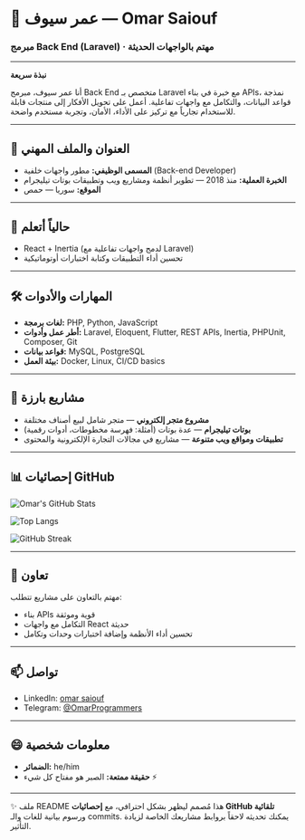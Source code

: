 # 👋 عمر سيوف — Omar Saiouf

### مبرمج Back End (Laravel) · مهتم بالواجهات الحديثة

---

**نبذة سريعة**

أنا عمر سيوف، مبرمج Back End متخصص بـ Laravel مع خبرة في بناء APIs، نمذجة قواعد البيانات، والتكامل مع واجهات تفاعلية. أعمل على تحويل الأفكار إلى منتجات قابلة للاستخدام تجارياً مع تركيز على الأداء، الأمان، وتجربة مستخدم واضحة.

---

## 👀 العنوان والملف المهني

* **المسمى الوظيفي:** مطور واجهات خلفية (Back-end Developer)
* **الخبرة العملية:** منذ 2018 — تطوير أنظمة ومشاريع ويب وتطبيقات بوتات تيليجرام
* **الموقع:** سوريا — حمص

---

## 🌱 حالياً أتعلم

* React + Inertia (لدمج واجهات تفاعلية مع Laravel)
* تحسين أداء التطبيقات وكتابة اختبارات أوتوماتيكية

---

## 🛠️ المهارات والأدوات

* **لغات برمجة:** PHP, Python, JavaScript
* **أطر عمل وأدوات:** Laravel, Eloquent, Flutter, REST APIs, Inertia, PHPUnit, Composer, Git
* **قواعد بيانات:** MySQL, PostgreSQL
* **بيئة العمل:** Docker, Linux, CI/CD basics

---

## 💼 مشاريع بارزة

* **مشروع متجر إلكتروني** — متجر شامل لبيع أصناف مختلفة
* **بوتات تيليجرام** — عدة بوتات (أمثلة: فهرسة مخطوطات، أدوات رقمية)
* **تطبيقات ومواقع ويب متنوعة** — مشاريع في مجالات التجارة الإلكترونية والمحتوى

---

## 📊 إحصائيات GitHub

![Omar's GitHub Stats](https://github-readme-stats.vercel.app/api?username=OmarSaiouf\&show_icons=true\&theme=radical)

![Top Langs](https://github-readme-stats.vercel.app/api/top-langs/?username=OmarSaiouf\&layout=compact\&theme=radical)

![GitHub Streak](https://streak-stats.demolab.com?user=OmarSaiouf\&theme=radical\&hide_border=true)

---

## 🤝 تعاون

مهتم بالتعاون على مشاريع تتطلب:

* بناء APIs قوية وموثقة
* التكامل مع واجهات React حديثة
* تحسين أداء الأنظمة وإضافة اختبارات وحدات وتكامل

---

## 📫 تواصل

* LinkedIn: [omar saiouf](https://www.linkedin.com/in/omarsaiouf)
* Telegram: [@OmarProgrammers](https://t.me/OmarProgrammers)

---

## 😄 معلومات شخصية

* **الضمائر:** he/him
* **حقيقة ممتعة:** الصبر هو مفتاح كل شيء ⚡

---

✨ ملف README هذا مُصمم ليظهر بشكل احترافي، مع **إحصائيات GitHub تلقائية** ورسوم بيانية للغات والـ commits. يمكنك تحديثه لاحقاً بروابط مشاريعك الخاصة لزيادة التأثير.
